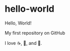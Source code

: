 # hello-world

Hello, World!

My first repository on GitHub

I love :coffee:, :pizza:, and :dancer:.
